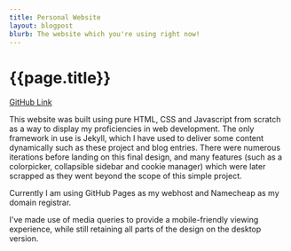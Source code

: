 ```yaml
---
title: Personal Website
layout: blogpost
blurb: The website which you're using right now!
---
```


# {{page.title}}

[GitHub Link](https://github.com/VMaston/vmaston.github.io)

This website was built using pure HTML, CSS and Javascript from scratch as a way to display my proficiencies in web development. The only framework in use is Jekyll, which I have used to deliver some content dynamically such as these project and blog entries. There were numerous iterations before landing on this final design, and many features (such as a colorpicker, collapsible sidebar and cookie manager) which were later scrapped as they went beyond the scope of this simple project.

Currently I am using GitHub Pages as my webhost and Namecheap as my domain registrar.

I've made use of media queries to provide a mobile-friendly viewing experience, while still retaining all parts of the design on the desktop version.
